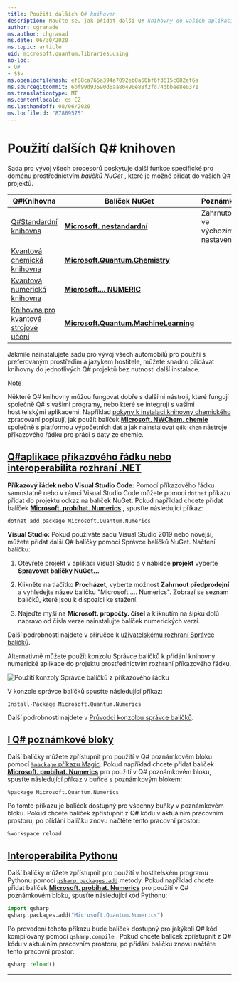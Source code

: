 ```yaml
---
title: Použití dalších Q# knihoven
description: Naučte se, jak přidat další Q# knihovny do vašich aplikací pro vlastníce.
author: cgranade
ms.author: chgranad
ms.date: 06/30/2020
ms.topic: article
uid: microsoft.quantum.libraries.using
no-loc:
- Q#
- $$v
ms.openlocfilehash: ef88ca765a394a7092eb0a60bf6f3615c082ef6a
ms.sourcegitcommit: 6bf99d93590d6aa80490e88f2fd74dbbee8e0371
ms.translationtype: MT
ms.contentlocale: cs-CZ
ms.lasthandoff: 08/06/2020
ms.locfileid: "87869575"
---
```

# <a name="using-additional-no-locq-libraries"></a>Použití dalších Q# knihoven

Sada pro vývoj všech procesorů poskytuje další funkce specifické pro doménu prostřednictvím _balíčků NuGet_ , které je možné přidat do vašich Q# projektů.

| Q#Knihovna  | Balíček NuGet | Poznámky |
|---------|---------|--------|
| [Q#Standardní knihovna](xref:microsoft.quantum.libraries.standard.intro) | [**Microsoft. nestandardní**](https://www.nuget.org/packages/Microsoft.Quantum.Standard) | Zahrnuto ve výchozím nastavení |
| [Kvantová chemická knihovna](xref:microsoft.quantum.chemistry.concepts.intro) | [**Microsoft.Quantum.Chemistry**](https://www.nuget.org/packages/Microsoft.Quantum.Chemistry) | |
| [Kvantová numerická knihovna](xref:microsoft.quantum.numerics.intro) | [**Microsoft.... NUMERIC**](https://www.nuget.org/packages/Microsoft.Quantum.Numerics) | |
| [Knihovna pro kvantové strojové učení](xref:microsoft.quantum.libraries.machine-learning.intro) | [**Microsoft.Quantum.MachineLearning**](https://www.nuget.org/packages/Microsoft.Quantum.MachineLearning) | |

Jakmile nainstalujete sadu pro vývoj všech automobilů pro použití s preferovaným prostředím a jazykem hostitele, můžete snadno přidávat knihovny do jednotlivých Q# projektů bez nutnosti další instalace.

> [!NOTE]
> Některé Q# knihovny můžou fungovat dobře s dalšími nástroji, které fungují společně Q# s vašimi programy, nebo které se integrují s vašimi hostitelskými aplikacemi.
> Například [pokyny k instalaci knihovny chemického](xref:microsoft.quantum.chemistry.concepts.installation) zpracování popisují, jak použít balíček [ **Microsoft. NWChem. chemie** ](https://www.nuget.org/packages/Microsoft.Quantum.Chemistry) společně s platformou výpočetních dat a jak nainstalovat `qdk-chem` nástroje příkazového řádku pro práci s daty ze chemie.

## <a name="no-locq-command-line-applications-or-net-interopability"></a>[Q#aplikace příkazového řádku nebo interoperabilita rozhraní .NET](#tab/tabid-csproj)

**Příkazový řádek nebo Visual Studio Code:** Pomocí příkazového řádku samostatně nebo v rámci Visual Studio Code můžete pomocí `dotnet` příkazu přidat do projektu odkaz na balíček NuGet.
Pokud například chcete přidat balíček [**Microsoft. probíhat. Numerics**](https://www.nuget.org/packages/Microsoft.Quantum.Numerics) , spusťte následující příkaz:

```dotnetcli
dotnet add package Microsoft.Quantum.Numerics
```

**Visual Studio:** Pokud používáte sadu Visual Studio 2019 nebo novější, můžete přidat další Q# balíčky pomocí Správce balíčků NuGet.
Načtení balíčku: 
1. Otevřete projekt v aplikaci Visual Studio a v nabídce **projekt** vyberte **Spravovat balíčky NuGet...**

2. Klikněte na tlačítko **Procházet**, vyberte možnost **Zahrnout předprodejní** a vyhledejte název balíčku "Microsoft..... Numerics". Zobrazí se seznam balíčků, které jsou k dispozici ke stažení.

3. Najeďte myší na **Microsoft. propočty. čísel** a kliknutím na šipku dolů napravo od čísla verze nainstalujte balíček numerických verzí.

Další podrobnosti najdete v příručce k [uživatelskému rozhraní Správce balíčků](https://docs.microsoft.com/nuget/tools/package-manager-ui).

Alternativně můžete použít konzolu Správce balíčků k přidání knihovny numerické aplikace do projektu prostřednictvím rozhraní příkazového řádku.

![Použití konzoly Správce balíčků z příkazového řádku](~/media/vs2017-nuget-console-menu.png)

V konzole správce balíčků spusťte následující příkaz:

```
Install-Package Microsoft.Quantum.Numerics
```

Další podrobnosti najdete v [Průvodci konzolou správce balíčků](https://docs.microsoft.com/nuget/tools/package-manager-console).

## <a name="ino-locq-notebooks"></a>[I Q# poznámkové bloky](#tab/tabid-notebook)

Další balíčky můžete zpřístupnit pro použití v Q# poznámkovém bloku pomocí [ `%package` příkazu Magic](xref:microsoft.quantum.iqsharp.magic-ref.package).
Pokud například chcete přidat balíček [**Microsoft. probíhat. Numerics**](https://www.nuget.org/packages/Microsoft.Quantum.Numerics) pro použití v Q# poznámkovém bloku, spusťte následující příkaz v buňce s poznámkovým blokem:

```
%package Microsoft.Quantum.Numerics
```

Po tomto příkazu je balíček dostupný pro všechny buňky v poznámkovém bloku.
Pokud chcete balíček zpřístupnit z Q# kódu v aktuálním pracovním prostoru, po přidání balíčku znovu načtěte tento pracovní prostor:

```
%workspace reload
```

## <a name="python-interoperability"></a>[Interoperabilita Pythonu](#tab/tabid-python)


Další balíčky můžete zpřístupnit pro použití v hostitelském programu Pythonu pomocí [`qsharp.packages.add`](https://docs.microsoft.com/python/qsharp/qsharp.packages.packages) metody.
Pokud například chcete přidat balíček [**Microsoft. probíhat. Numerics**](https://www.nuget.org/packages/Microsoft.Quantum.Numerics) pro použití v Q# poznámkovém bloku, spusťte následující kód Pythonu:

```python
import qsharp
qsharp.packages.add("Microsoft.Quantum.Numerics")
```

Po provedení tohoto příkazu bude balíček dostupný pro jakýkoli Q# kód kompilovaný pomocí `qsharp.compile` .
Pokud chcete balíček zpřístupnit z Q# kódu v aktuálním pracovním prostoru, po přidání balíčku znovu načtěte tento pracovní prostor:

```python
qsharp.reload()
```

***
